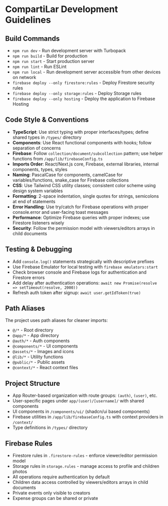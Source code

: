 # CompartiLar Development Guidelines

## Build Commands
- `npm run dev` - Run development server with Turbopack
- `npm run build` - Build for production
- `npm run start` - Start production server
- `npm run lint` - Run ESLint
- `npm run local` - Run development server accessible from other devices on network
- `firebase deploy --only firestore:rules` - Deploy Firestore security rules
- `firebase deploy --only storage:rules` - Deploy Storage rules
- `firebase deploy --only hosting` - Deploy the application to Firebase Hosting

## Code Style & Conventions
- **TypeScript**: Use strict typing with proper interfaces/types; define shared types in `/types/` directory
- **Components**: Use React functional components with hooks; follow separation of concerns
- **Firebase**: Follow `collection/document/subcollection` pattern; use helper functions from `/app/lib/firebaseConfig.ts`
- **Imports Order**: React/Next.js core, Firebase, external libraries, internal components, types, styles
- **Naming**: PascalCase for components, camelCase for variables/functions, snake_case for Firebase collections
- **CSS**: Use Tailwind CSS utility classes; consistent color scheme using design system variables
- **Formatting**: 2-space indentation, single quotes for strings, semicolons at end of statements
- **Error Handling**: Use try/catch for Firebase operations with proper console.error and user-facing toast messages
- **Performance**: Optimize Firebase queries with proper indexes; use Firestore listeners wisely
- **Security**: Follow the permission model with viewers/editors arrays in child documents

## Testing & Debugging
- Add `console.log()` statements strategically with descriptive prefixes
- Use Firebase Emulator for local testing with `firebase emulators:start`
- Check browser console and Firebase logs for authentication and Firestore errors
- Add delay after authentication operations: `await new Promise(resolve => setTimeout(resolve, 2000))`
- Refresh auth token after signup: `await user.getIdToken(true)`

## Path Aliases
The project uses path aliases for cleaner imports:
- `@/*` - Root directory
- `@app/*` - App directory
- `@auth/*` - Auth components
- `@components/*` - UI components
- `@assets/*` - Images and icons
- `@lib/*` - Utility functions
- `@public/*` - Public assets
- `@context/*` - React context files

## Project Structure
- App Router-based organization with route groups: `(auth)`, `(user)`, etc.
- User-specific pages under `app/(user)/[username]/` with shared components
- UI components in `/components/ui/` (shadcn/ui based components)
- Firebase utilities in `/app/lib/firebaseConfig.ts` with context providers in `/context/`
- Type definitions in `/types/` directory

## Firebase Rules
- Firestore rules in `.firestore-rules` - enforce viewer/editor permission model
- Storage rules in `storage.rules` - manage access to profile and children photos
- All operations require authentication by default
- Children data access controlled by viewers/editors arrays in child documents
- Private events only visible to creators
- Expense groups can be shared or private